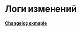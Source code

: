 
# Логи изменений


 
 
#### [Changelog exmaple](https://gist.github.com/juampynr/4c18214a8eb554084e21d6e288a18a2c)